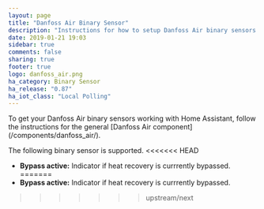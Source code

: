 ```yaml
---
layout: page
title: "Danfoss Air Binary Sensor"
description: "Instructions for how to setup Danfoss Air binary sensors within Home Assistant."
date: 2019-01-21 19:03
sidebar: true
comments: false
sharing: true
footer: true
logo: danfoss_air.png
ha_category: Binary Sensor
ha_release: "0.87"
ha_iot_class: "Local Polling"
---
```


<p class='note'>
To get your Danfoss Air binary sensors working with Home Assistant, follow the instructions for the general [Danfoss Air component](/components/danfoss_air/).
</p>

The following binary sensor is supported.
<<<<<<< HEAD
* **Bypass active:** Indicator if heat recovery is currrently bypassed. 
=======
* **Bypass active:** Indicator if heat recovery is currrently bypassed.
>>>>>>> upstream/next
